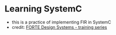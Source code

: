 Learning SystemC
===

- this is a practice of implementing FIR in SystemC
- credit: [FORTE Design Systems - training series](https://www.youtube.com/watch?v=NCFxBGLB5xs&list=PLcvQHr8v8MQLj9tCYyOw44X1PLisEsX-J&index=1)

